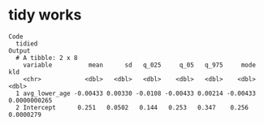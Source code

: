 # tidy works

    Code
      tidied
    Output
      # A tibble: 2 x 8
        variable          mean      sd   q_025     q_05   q_975     mode          kld
        <chr>            <dbl>   <dbl>   <dbl>    <dbl>   <dbl>    <dbl>        <dbl>
      1 avg_lower_age -0.00433 0.00330 -0.0108 -0.00433 0.00214 -0.00433 0.0000000265
      2 Intercept      0.251   0.0502   0.144   0.253   0.347    0.256   0.0000279   

